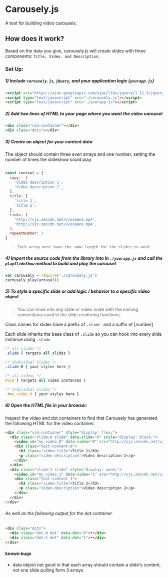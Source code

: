 # Carousely.js
A tool for building video carousels.

## How does it work?
Based on the data you give, carousely.js will create slides with three components: `Title, Video, and Description.`

### Set Up:

##### 1) Include `carousely.js`, `jQuery`, and your application logic (`yourapp.js`)
```html
<script src="https://ajax.googleapis.com/ajax/libs/jquery/1.11.3/jquery.min.js"></script>
<script type="text/javascript" src="./carousely.js"></script>
<script type="text/javascript" src="./yourapp.js"></script>
```

##### 2) Add two lines of HTML to your page where you want the video carousel

```html
<div class="vid-container"></div>
<div class="dots"></div>
```

##### 3) Create an object for your content data

The object should contain three _even_ arrays and one number, setting the number of times the slideshow sould play.

```javascript

const content = {
  copy:  [
    'Video description 1',
    'Video description 2',
  ],
  title: [
    'title 1',
    'title 2',
  ],
  links: [
    'http://vjs.zencdn.net/v/oceans.mp4',
    'http://vjs.zencdn.net/v/oceans.mp4',
  ],
  repeatNumber: 3
}
```
> `Each array must have the same length for the slides to work`

##### 4) Import the source code from the library into In `./yourapp.js` and call the `playSlideShow` method to build and play the carousel

```javascript
var carousely = require('./carousely.js')
carousely.playCarousel()
```

##### 5) To style a specific slide or add logic / behavior to a specific video object

> You can hook into any slide or video node with the naming conventions used in the slide rendering functions.

Class names for slides have a prefix of `.slide-` and a suffix of [number]

Each slide inherits the base class of `.slide` so you can hook into every slide instance using `.slide`

```css
/* all slides */
.slide { targets all slides }

/* individual slides */
.slide-0 { your styles here }

/* all videos */
#vid { targets all video instances }

/* individual slides */
 #my_video_0 { your styles here }
```

##### 6) Open the HTML file in your browser.

Inspect the video and dot containers to find that Carousely has generated the following HTML for the video container.

```html
<div class="vid-container" style="display: flex;">
  <div class="slide-0 slide" data-slide="0" style="display: block;">
    <video id="my_video_0" data-video="0" src="http://vjs.zencdn.net/v/oceans.mp4" style="display: block;"></video>
    <div class="text-content-0">
      <h3 class="video-title">Title 1</h3>
      <p class="video-description">Video description 1</p>
    </div>
  </div>
  <div class="slide-1 slide" style="display: none;">
    <video id="my_video_1" data-video="1" src="http://vjs.zencdn.net/v/oceans.mp4" controls="" preload="auto" class="vid" style="display: flex;"></video>
    <div class="text-content-1">
      <h3 class="video-title">Title 2</h3>
      <p class="video-description">Video description 2</p>
    </div>
  </div>
</div>
```
###### As well as the following output for the dot container

```html
<div class="dots">
  <div class="dot-0 dot" data-dot="0">•</div>
  <div class="dot-1 dot" data-dot="1">•</div>
</div>
```

#### known bugs

- data object not good in that each array should contain a slide's
content, not one slide pulling form 3 arrays
